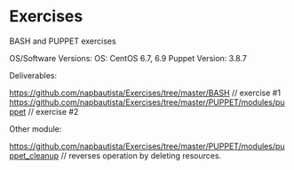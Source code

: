 # Exercises
BASH and PUPPET exercises

OS/Software Versions:
OS: CentOS 6.7, 6.9 
Puppet Version: 3.8.7

Deliverables:

  https://github.com/napbautista/Exercises/tree/master/BASH                   // exercise #1      
  https://github.com/napbautista/Exercises/tree/master/PUPPET/modules/puppet  // exercise #2

Other module:

  https://github.com/napbautista/Exercises/tree/master/PUPPET/modules/puppet_cleanup     // reverses operation by deleting resources.
